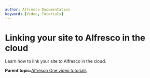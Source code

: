 ```yaml
---
author: Alfresco Documentation
keyword: [Video, Tutorials]
---
```


# Linking your site to Alfresco in the cloud

Learn how to link your site to Alfresco in the cloud.

  

**Parent topic:**[Alfresco One video tutorials](../topics/alfresco-video-tutorials.md)

